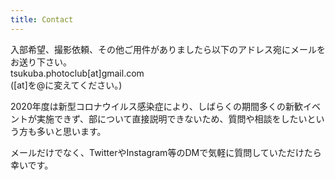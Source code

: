 ```yaml
---
title: Contact
---
```

入部希望、撮影依頼、その他ご用件がありましたら以下のアドレス宛にメールをお送り下さい。\
tsukuba.photoclub\[at]gmail.com\
(\[at]を@に変えてください。)

2020年度は新型コロナウイルス感染症により、しばらくの期間多くの新歓イベントが実施できず、部について直接説明できないため、質問や相談をしたいという方も多いと思います。

メールだけでなく、TwitterやInstagram等のDMで気軽に質問していただけたら幸いです。